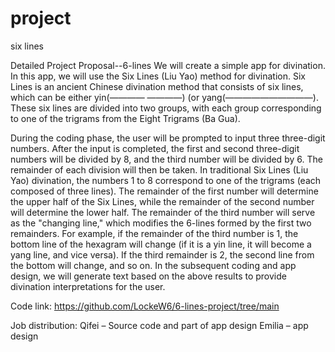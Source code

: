 # project
six lines

Detailed Project Proposal--6-lines We will create a simple app for divination. In this app, we will use the Six Lines (Liu Yao) method for divination. Six Lines is an ancient Chinese divination method that consists of six lines, which can be either yin(———— ————) (or yang(——————————). These six lines are divided into two groups, with each group corresponding to one of the trigrams from the Eight Trigrams (Ba Gua).

During the coding phase, the user will be prompted to input three three-digit numbers. After the input is completed, the first and second three-digit numbers will be divided by 8, and the third number will be divided by 6. The remainder of each division will then be taken. In traditional Six Lines (Liu Yao) divination, the numbers 1 to 8 correspond to one of the trigrams (each composed of three lines). The remainder of the first number will determine the upper half of the Six Lines, while the remainder of the second number will determine the lower half. The remainder of the third number will serve as the "changing line," which modifies the 6-lines formed by the first two remainders. For example, if the remainder of the third number is 1, the bottom line of the hexagram will change (if it is a yin line, it will become a yang line, and vice versa). If the third remainder is 2, the second line from the bottom will change, and so on. In the subsequent coding and app design, we will generate text based on the above results to provide divination interpretations for the user.

Code link: https://github.com/LockeW6/6-lines-project/tree/main

Job distribution: Qifei – Source code and part of app design Emilia – app design
